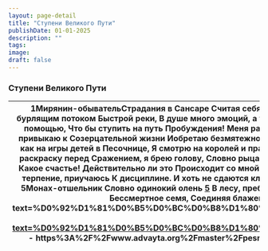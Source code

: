 ```yaml
---
layout: page-detail
title: "Ступени Великого Пути"
publishDate: 01-01-2025
description: ""
tags:
image:
draft: false
---
```


### Ступени Великого Пути

| 1Мирянин-обывательСтрадания в Сансаре  Считая себя телом,  А мир – реальностью,  Захвачен я невежеством,  Словно рыба – сетью,  Словно лиса – капканом,  Увяз я в иллюзиях,  Словно муха – в меде,  Поражен я желаниями  И страстями  Словно лань – отравленной  Стрелой,  Беспечный, словно слепец,  Идущий к пропасти,  Я полон желаний,  Несбыточных надежд  И планов на эту жизнь,  Не зная, что они  Подобны кругам на воде,  А я сам - словно щепка,  Несомая бурлящим потоком  Быстрой реки,  В душе много эмоций, а ум  Подобен бешеной обезьяне. 2Мирянин-ученик  О чудо! Меня коснулась  Сила Пробуждения  И я задумался о Великом Пути,  А так же о непостоянстве,  Страданиях, смерти,  Причинах и следствиях,  И смысле этой жизни.  Что есть Источник Вселенной?  Где Основа Бытия?  Кто Я? Что есть мир?  Что есть Великий путь?  Я задумался и ужаснулся  Своей слепоте,  О, Гуру, в смятении и надежде  К тебе прибегаю за помощью,  Что бы ступить на путь  Пробуждения!  Меня раздирают сомнения,  И мучают желания.  Прошу укажи  Совершенный путь к Нирване!  Пусть у меня слабая вера  И мало решимости,  Я пытаюсь внимать Учению,  Практиковать и понемногу  Накапливать белую карму.  Я жадно читаю книги и  Поглощаю новые знания  Словно, пчела, пьющая нектар [1](#1 " «Поведение пчелы» - первая стадия тантрического поведения, подразумевающая изучение многочисленных учений, посещение различных учителей и духовных организаций, с целью накопления «критической массы» духовной информации. ") ,  Ум немного усмиряется,  Но еще много рассеянности,  И трудно держать его в узде. 3Уход в монахи  Понемногу привыкаю к  Созерцательной жизни  Иобретаю безмятежность.  Вся жизнь – это сон, и  Смысл ее один – побыстрее  Проснуться.  Великое отречение возникло  В моей душе, великая вера  И решимость следовать  Великому пути!  Я отвергаю желания и клеши,  Как смертельный яд.  Любой ценой вперед – к  Просветлению!  Я отвергаю мирскую жизнь,  Как опасную западню сансары.  Я смотрю на горы золота,  Как на песок и гальку.  Я смотрю на все мирские заботы  И планы как на игры детей в  Песочнице,  Я смотрю на королей и правителей  Как на нищих.  Кто мне мать, а кто отец в этой  Обманчивой Вселенной  Сновидений?  Прощайте родные, друзья  И подруги, не сумевшие  Понять меня,  Если хотите спать дальше,  Пребывая в иллюзиях – это  Ваше дело.  Хоть у меня к вам есть  Сострадание, оставив все,  Я один иду вперед  По пути к Просветлению,  Без сомнения и страха.  Подобно слону идущему к воде.  Словно воин, наносящий  Боевую раскраску перед  Сражением, я брею голову,  Словно рыцарь, одевающий  Кольчугу перед поединком,  Я примеряю монашескую одежду,  Словно в мистическую  Страну – Шамбалу,  Я ищу дорогу в монастырь. 4Монашеская жизнь  Наконец-то, я принят!  С головою ухожу  В монашескую самодисциплину,  Обучение, и тренировки.  И хоть труден Путь,  Аскетична жизнь  И сурова практика отрешения  От желаний,  Мое сердце поет от счастья.  Неужели я покинул сансару?  Какое счастье!  Действительно ли это  Происходит со мной?  В святом учении найден  Верный путь!  В святых учителях  Найдено прибежище!  Следую винае [2](#2 " Правило дисциплины для монахов. ") и самайе [3](#3 " Тантрические заповеди, священные обязательства для следующих пути йога-тантры. ") ,  День и ночь пестую  Созерцание,  Упражняюсь в медитации и  Концентрации.  Учусь управлять энергиями  И контролировать чувства,  Занимаюсь трудной работой,  Чтобы взрастить терпение  И победить эгоизм.  Преодолеваю себя,  Преодолеваю гордость,  Усмиряю эмоции,  Отсекаю цепляния,  Пестую терпение, приучаюсь  К дисциплине.  И хоть не сдаются клеши  И ум порою вводится в  Заблуждение  Мыслями, гордыней,  Чувствами и себялюбием,  Я не отступаю,  А «бью свинью дубинкой  По рылу» [4](#4 " Выражение в тантрических текстах означающее бескомпромиссное отношение к бесконтрольным эмоциям, страстям, лени, и любым омрачающим состояниям. ") .  Понемногу проясняется  Глубокий Путь созерцания,  Появляется привычка к  Внимательности,  Очищаются каналы,  Углубляется покой  И свет в медитации.  Уходят последние привязанности,  Уменьшается приятие -  Отвержение.  Обретаю способность к  Созерцанию. 5Монах-отшельник  Словно одинокий олень [5](#5 " Стадия «оленя» - вторая ступень тантрического поведения, означающая практику уединения в ритрите, в горах или в монастыре. ")  В лесу, пребываю в  Строгом затворе  Упражняюсь в йоге  И медитации,  Постигая тайны учений  И мудрость пути  Месяцы и годы сижу  В позе медитации,  Совершаю великое  Монашеское делание,  Дух безмятежен,  В сердце - покой,  Прохожу дхьяны [6](#6 " Стадии медитативной поглощенности достигаемые при концентрации. ") ,  Достигаю стабильного  Самадхи,  Великий путь виден ясно,  Как на ладони,  Открываю чакры, пестую  Чистую энергию в  Каналах,  Выполняю практики,  Упорно выращиваю  Бессмертное семя,  Соединяя блаженство  С пустотой [7](#7 " Единство блаженства и пустоты (сукха-шунья) ключевой момент практики выплавления энергий в йога-тантре. ") .  Вынашиваю созерцание,  Как мать – ребенка,  Не отвлекаюсь ни на миг,  Обретаю божественное  Видение,  Смешиваю три пространства [8](#8 " Продвинутая практика йогического созерцания, объединяющая внутреннее и внешнее пространство. ") ,  Обхожу ловушки прилипания  К блаженству, ясности и  Пустоте.  День и ночь переплавляю  &nbs **Контакты "Всемирной Общины Санатана Дхармы":** Шринандини [Shrinandini108](https://telegram.me/Shrinandini108) [sadhuloka@gmail.com](mailto:sadhuloka@gmail.com) [](https://www.youtube.com/c/vedicworld1 "YouTube") [](http://vk.com/svami%5Fvisnudevananda%5Fgiri "ВКонтакте") [](https://www.facebook.com/mahamandaleshwar "Facebook") [](https://www.instagram.com/swami%5Fvishnudevananda%5Fgiri/ "Instagram") Поделиться: [ ](https://vk.com/share.php?url=https%3A%2F%2Fwww.advayta.org%2Fmaster%2Fpesni-probuzhdennogo%2Fsong%2F1244%2F&title=%D0%92%D1%81%D0%B5%D0%BC%D0%B8%D1%80%D0%BD%D0%B0%D1%8F%20%D0%BE%D0%B1%D1%89%D0%B8%D0%BD%D0%B0%20%D0%A1%D0%B0%D0%BD%D0%B0%D1%82%D0%B0%D0%BD%D0%B0%20%D0%94%D1%85%D0%B0%D1%80%D0%BC%D1%8B%20%D0%A1%D1%82%D1%83%D0%BF%D0%B5%D0%BD%D0%B8%20%D0%92%D0%B5%D0%BB%D0%B8%D0%BA%D0%BE%D0%B3%D0%BE%20%D0%9F%D1%83%D1%82%D0%B8 "ВКонтакте") [ ](https://www.facebook.com/sharer.php?u=https%3A%2F%2Fwww.advayta.org%2Fmaster%2Fpesni-probuzhdennogo%2Fsong%2F1244%2F&t=%D0%92%D1%81%D0%B5%D0%BC%D0%B8%D1%80%D0%BD%D0%B0%D1%8F%20%D0%BE%D0%B1%D1%89%D0%B8%D0%BD%D0%B0%20%D0%A1%D0%B0%D0%BD%D0%B0%D1%82%D0%B0%D0%BD%D0%B0%20%D0%94%D1%85%D0%B0%D1%80%D0%BC%D1%8B%20%D0%A1%D1%82%D1%83%D0%BF%D0%B5%D0%BD%D0%B8%20%D0%92%D0%B5%D0%BB%D0%B8%D0%BA%D0%BE%D0%B3%D0%BE%20%D0%9F%D1%83%D1%82%D0%B8 "Facebook") [ ](https://t.me/share/url?url=https%3A%2F%2Fwww.advayta.org%2Fmaster%2Fpesni-probuzhdennogo%2Fsong%2F1244%2F&text=%D0%92%D1%81%D0%B5%D0%BC%D0%B8%D1%80%D0%BD%D0%B0%D1%8F%20%D0%BE%D0%B1%D1%89%D0%B8%D0%BD%D0%B0%20%D0%A1%D0%B0%D0%BD%D0%B0%D1%82%D0%B0%D0%BD%D0%B0%20%D0%94%D1%85%D0%B0%D1%80%D0%BC%D1%8B%20%D0%A1%D1%82%D1%83%D0%BF%D0%B5%D0%BD%D0%B8%20%D0%92%D0%B5%D0%BB%D0%B8%D0%BA%D0%BE%D0%B3%D0%BE%20%D0%9F%D1%83%D1%82%D0%B8 "Телеграм") [ ](viber://forward?text=%D0%92%D1%81%D0%B5%D0%BC%D0%B8%D1%80%D0%BD%D0%B0%D1%8F%20%D0%BE%D0%B1%D1%89%D0%B8%D0%BD%D0%B0%20%D0%A1%D0%B0%D0%BD%D0%B0%D1%82%D0%B0%D0%BD%D0%B0%20%D0%94%D1%85%D0%B0%D1%80%D0%BC%D1%8B%20%D0%A1%D1%82%D1%83%D0%BF%D0%B5%D0%BD%D0%B8%20%D0%92%D0%B5%D0%BB%D0%B8%D0%BA%D0%BE%D0%B3%D0%BE%20%D0%9F%D1%83%D1%82%D0%B8 - https%3A%2F%2Fwww.advayta.org%2Fmaster%2Fpesni-probuzhdennogo%2Fsong%2F1244%2F "Viber") [ ](https://api.whatsapp.com/send?text=%D0%92%D1%81%D0%B5%D0%BC%D0%B8%D1%80%D0%BD%D0%B0%D1%8F%20%D0%BE%D0%B1%D1%89%D0%B8%D0%BD%D0%B0%20%D0%A1%D0%B0%D0%BD%D0%B0%D1%82%D0%B0%D0%BD%D0%B0%20%D0%94%D1%85%D0%B0%D1%80%D0%BC%D1%8B%20%D0%A1%D1%82%D1%83%D0%BF%D0%B5%D0%BD%D0%B8%20%D0%92%D0%B5%D0%BB%D0%B8%D0%BA%D0%BE%D0%B3%D0%BE%20%D0%9F%D1%83%D1%82%D0%B8 - https%3A%2F%2Fwww.advayta.org%2Fmaster%2Fpesni-probuzhdennogo%2Fsong%2F1244%2F "WhatsApp") [ ](https://twitter.com/intent/tweet?text=%D0%92%D1%81%D0%B5%D0%BC%D0%B8%D1%80%D0%BD%D0%B0%D1%8F%20%D0%BE%D0%B1%D1%89%D0%B8%D0%BD%D0%B0%20%D0%A1%D0%B0%D0%BD%D0%B0%D1%82%D0%B0%D0%BD%D0%B0%20%D0%94%D1%85%D0%B0%D1%80%D0%BC%D1%8B%20%D0%A1%D1%82%D1%83%D0%BF%D0%B5%D0%BD%D0%B8%20%D0%92%D0%B5%D0%BB%D0%B8%D0%BA%D0%BE%D0%B3%D0%BE%20%D0%9F%D1%83%D1%82%D0%B8&url=https%3A%2F%2Fwww.advayta.org%2Fmaster%2Fpesni-probuzhdennogo%2Fsong%2F1244%2F "Twitter") [ ](https://www.blogger.com/blog-this.g?u=https%3A%2F%2Fwww.advayta.org%2Fmaster%2Fpesni-probuzhdennogo%2Fsong%2F1244%2F&n=%D0%92%D1%81%D0%B5%D0%BC%D0%B8%D1%80%D0%BD%D0%B0%D1%8F%20%D0%BE%D0%B1%D1%89%D0%B8%D0%BD%D0%B0%20%D0%A1%D0%B0%D0%BD%D0%B0%D1%82%D0%B0%D0%BD%D0%B0%20%D0%94%D1%85%D0%B0%D1%80%D0%BC%D1%8B%20%D0%A1%D1%82%D1%83%D0%BF%D0%B5%D0%BD%D0%B8%20%D0%92%D0%B5%D0%BB%D0%B8%D0%BA%D0%BE%D0%B3%D0%BE%20%D0%9F%D1%83%D1%82%D0%B8 "Blogger") [ ](mailto:?subject=%D0%92%D1%81%D0%B5%D0%BC%D0%B8%D1%80%D0%BD%D0%B0%D1%8F%20%D0%BE%D0%B1%D1%89%D0%B8%D0%BD%D0%B0%20%D0%A1%D0%B0%D0%BD%D0%B0%D1%82%D0%B0%D0%BD%D0%B0%20%D0%94%D1%85%D0%B0%D1%80%D0%BC%D1%8B%20%D0%A1%D1%82%D1%83%D0%BF%D0%B5%D0%BD%D0%B8%20%D0%92%D0%B5%D0%BB%D0%B8%D0%BA%D0%BE%D0%B3%D0%BE%20%D0%9F%D1%83%D1%82%D0%B8&body=https%3A%2F%2Fwww.advayta.org%2Fmaster%2Fpesni-probuzhdennogo%2Fsong%2F1244%2F "E-mail") [![Yandex.Metrica](https://informer.yandex.ru/informer/18737311/3_1_FFB953FF_FF9933FF_0_pageviews "Yandex.Metrica: data for today (page views, visits and unique users)")](https://metrika.yandex.ru/stat/?id=18737311&from=informer) [](/rss.xml "RSS") [](/sitemap.xml "Карта сайта") [](/nashi-ashramy-yogi/sdelat-pozhertvovanie/ "Сделать пожертвование") [Наша Традиция](/nasha-traditsiya/) [Религия и философия](/religiya-i-filosofiya/) [Наши ашрамы йоги](/nashi-ashramy-yogi/) [Мастер](/master/) [Всемирная община](/vsemirnaya-obshchina/) [Экология мышления](/ekologiya-myshleniya/) [Наше будущее](/nashe-budushchee/) [Ведическая цивилизация](/vedicheskaya-tsivilizatsiya/) [Обучение](/obuchenie/) [Практики](/praktiki/) [Видеогалерея](/video/) [Библиотека](/library/) [Аудиогалерея](/audiogallery/) [Фотогалерея](/foto/) [Мероприятия](/meropriyatiya/) [Ссылки](/ssylki/) [Форум](http://forum.advayta.org/) [Рассылка новостей](/newsletter/) [Радио](https://radio.advayta.org/) [Магазин](/shop/books/) Товар добавлен в корзину [Продолжить покупки](#) [Оформить заказ](/cart/) Оформление заказа |
| ------------------------------------------------------------------------------------------------------------------------------------------------------------------------------------------------------------------------------------------------------------------------------------------------------------------------------------------------------------------------------------------------------------------------------------------------------------------------------------------------------------------------------------------------------------------------------------------------------------------------------------------------------------------------------------------------------------------------------------------------------------------------------------------------------------------------------------------------------------------------------------------------------------------------------------------------------------------------------------------------------------------------------------------------------------------------------------------------------------------------------------------------------------------------------------------------------------------------------------------------------------------------------------------------------------------------------------------------------------------------------------------------------------------------------------------------------------------------------------------------------------------------------------------------------------------------------------------------------------------------------------------------------------------------------------------------------------------------------------------------------------------------------------------------------------------------------------------------------------------------------------------------------------------------------------------------------------------------------------------------------------------------------------------------------------------------------------------------------------------------------------------------------------------------------------------------------------------------------------------------------------------------------------------------------------------------------------------------------------------------------------------------------------------------------------------------------------------------------------------------------------------------------------------------------------------------------------------------------------------------------------------------------------------------------------------------------------------------------------------------------------------------------------------------------------------------------------------------------------------------------------------------------------------------------------------------------------------------------------------------------------------------------------------------------------------------------------------------------------------------------------------------------------------------------------------------------------------------------------------------------------------------------------------------------------------------------------------------------------------------------------------------------------------------------------------------------------------------------------------------------------------------------------------------------------------------------------------------------------------------------------------------------------------------------------------------------------------------------------------------------------------------------------------------------------------------------------------------------------------------------------------------------------------------------------------------------------------------------------------------------------------------------------------------------------------------------------------------------------------------------------------------------------------------------------------------------------------------------------------------------------------------------------------------------------------------------------------------------------------------------------------------------------------------------------------------------------------------------------------------------------------------------------------------------------------------------------------------------------------------------------------------------------------------------------------------------------------------------------------------------------------------------------------------------------------------------------------------------------------------------------------------------------------------------------------------------------------------------------------------------------------------------------------------------------------------------------------------------------------------------------------------------------------------------------------------------------------------------------------------------------------------------------------------------------------------------------------------------------------------------------------------------------------------------------------------------------------------------------------------------------------------------------------------------------------------------------------------------------------------------------------------------------------------------------------------------------------------------------------------------------------------------------------------------------------------------------------------------------------------------------------------------------------------------------------------------------------------------------------------------------------------------------------------------------------------------------------------------------------------------------------------------------------------------------------------------------------------------------------------------------------------------------------------------------------------------------------------------------------------------------------------------------------------------------------------------------------------------------------------------------------------------------------------------------------------------------------------------------------------------------------------------------------------------------------------------------------------------------------------------------------------------------------------------------------------------------------------------------------------------------------------------------------------------------------------------------------------------------------------------------------------------------------------------------------------------------------------------------------------------------------------------------------------------------------------------------------------------------------------------------------------------------------------------------------------------------------------------------------------------------------------------------------------------------------------------------------------------------------------------------------------------------------------------------------------------------------------------------------------------------------------------------------------------------------------------------------------------------------------------------------------------------------------------------------------------------------------------------------------------------------------------------------------------------------------------------------------------------------------------------------------------------------------------------------------------------------------------------------------------------------------------------------------------------------------------------------------------------------------------------------------------------------------------------------------------------------------------------------------------------------------------------------------------------------------------------------------------------------------------------------------------------------------------------------------------------------------------------------------------------------------------------------------------------------------------------------------------------------------------------------------------------------------------------------------------------------------------------------------------------------------------------------------------------------------------------------------------------------------------------------------------------------------------------------------------------------------------------------------------------------------------------------------------------------------------------------------------------------------------------------------------------------------------------------------------------------------------------------------------------------------------------------------------------------------------------------------------------------------------------------------------------------------------------------------------------------------------------------------------------------------------------------------------------------------------------------------------------------------------------------------------------------------------------------------------------------------------------------------------------------------------------------------------------------------------------------------------------------------------------------------------------------------------------------------------------------------------------------------------------------------------------------------------------------------------------------------------------------------------------------------------------------------------------------------------------------------------------------------------------------------------------------------------------------------------------------------------------------------------------------------------------------------------------------------------------------------------------------------------------------------------------------------------------------------- |
